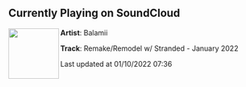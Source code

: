 ## Currently Playing on SoundCloud

[<img align="left" width="100" src="https://i1.sndcdn.com/artworks-Q2hoy2zAcp3wNBhh-YXwSCA-t500x500.jpg">](https://soundcloud.com/balamii/remakeremodel-w-stranded-january-2022)

**Artist**: Balamii 

**Track**: Remake/Remodel w/ Stranded - January 2022

Last updated at 01/10/2022 07:36
